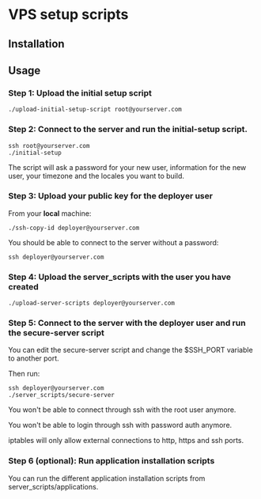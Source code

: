 # VPS setup scripts

## Installation

## Usage

### Step 1: Upload the initial setup script

    ./upload-initial-setup-script root@yourserver.com

### Step 2: Connect to the server and run the initial-setup script.

    ssh root@yourserver.com
    ./initial-setup

The script will ask a password for your new user, information for the new user, your timezone and the locales you
want to build.

### Step 3: Upload your public key for the deployer user

From your **local** machine:

    ./ssh-copy-id deployer@yourserver.com

You should be able to connect to the server without a password:

    ssh deployer@yourserver.com

### Step 4: Upload the server_scripts with the user you have created

    ./upload-server-scripts deployer@yourserver.com

### Step 5: Connect to the server with the deployer user and run the secure-server script

You can edit the secure-server script and change the $SSH_PORT variable to another port.

Then run:

    ssh deployer@yourserver.com
    ./server_scripts/secure-server

You won't be able to connect through ssh with the root user anymore.

You won't be able to login through ssh with password auth anymore.

iptables will only allow external connections to http, https and ssh ports.

### Step 6 (optional): Run application installation scripts

You can run the different application installation scripts from server_scripts/applications.
